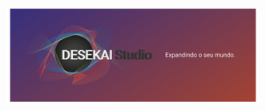 <img src="desekai.svg" />
<!--
<table>
  <thead>
    <tr>
      <td colspan="4" align="center">
        <b>Aaron Stiebler</b> - CEO at DESEKAI Studio &#9642; Front-end Developer &#9642; Information Systems Student
      </td>
    </tr>
  </thead>
  <tbody>
    <tr>
      <td align="justify" colspan="2" rowspan="3">
        <h1>👋 Hi! I'm Aaron!</h1>
        <br>
        <p>🔭 I'm currently at my first job as an one man company. You heard right! I was unemployed and now I own a company!
        <br><br>🌱 I'm also studying Angular and Node.JS, mostly with Pluralsight courses, which I highly recommend.
        <br><br>💬 If you need help with anything related to programming, designing or even 3D/2D animation, video editing and game development, count with me! I love to be challenged and to help people with theirs.</p>
      </td>
      <td align="center">
        <img src="https://i.imgur.com/ykNzvGj.png" width="256px">
      </td>
    </tr>
      <td align="center">        
        <a href="https://www.linkedin.com/in/relbeits/">
          <image width="32px" alt="LinkedIn" src="https://i.imgur.com/OQUXwNp.jpg">
        </a>
        <a href="https://stackoverflow.com/users/9829198/relbeits?tab=profile">
          <image width="32px" alt="Stackoverflow" src="https://i.imgur.com/gZxmnyn.jpg">
        </a>
        <a href="https://app.pluralsight.com/profile/euaaron">
          <image width="32px" alt="Pluralsight" src="https://i.imgur.com/jZBBBWw.jpg">
        </a>
        <a href="https://www.sololearn.com/Profile/3510236">
          <image width="32px" alt="Sololearn" src="https://i.imgur.com/JYQPHyj.jpg">
        </a>
         <a href="https://connect.unity.com/u/aaron-stiebler">
          <image width="32px" alt="Unity Connect" src="https://i.imgur.com/akh848u.jpg">
        </a>
        <a href="https://steamcommunity.com/id/relbeits_/">
          <image width="32px" alt="Steam" src="https://i.imgur.com/lN9wLrE.jpg">
        </a>
      </td>
    </tr>
    <tr>
      <td align="center">
        <i>"O verdadeiro potencial não se mede por uma lista de realizações, mas pelo acompanhamento do processo para alcança-las."</i>
      </td>
    </tr>
  <tbody>
</table>
-->
<!--
Here some special emojis:
- 🔭 - 🌱 - 👯 - 🤔 - 💬 - 📫 - 😄 - ⚡
-->
